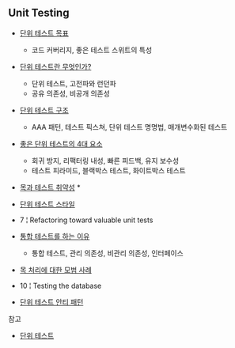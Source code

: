 ## Unit Testing

* [단위 테스트 목표](Goal-Of-Unit-Testing/Goal-Of-Unit-Testing.md)
  * 코드 커버리지, 좋은 테스트 스위트의 특성

* [단위 테스트란 무엇인가?](What-Is-A-Unit-Test/What-Is-A-Unit-Test.md)
  * 단위 테스트, 고전파와 런던파
  * 공유 의존성, 비공개 의존성

* [단위 테스트 구조](The-Anatomy-Of-A-Unit-Test/The-Anatomy-Of-A-Unit-Test.md)
  * AAA 패턴, 테스트 픽스쳐, 단위 테스트 명명법, 매개변수화된 테스트

* [좋은 단위 테스트의 4대 요소](Good-Unit-Test/Good-Unit-Test.md)
  * 회귀 방지, 리팩터링 내성, 빠른 피드백, 유지 보수성
  * 테스트 피라미드, 블랙박스 테스트, 화이트박스 테스트

* [목과 테스트 취약성](Mocks-And-Test-Fragility/Mocks-And-Test-Fragility.md)
  * 

* [단위 테스트 스타일](Styles-Of-Unit-Testing/Styles-Of-Unit-Testing.md)
* 7 ¦ Refactoring toward valuable unit tests
* [통합 테스트를 하는 이유](Why-Integration-Testing/Why-Integration-Testing.md)
  * 통합 테스트, 관리 의존성, 비관리 의존성, 인터페이스

* [목 처리에 대한 모범 사례](Mocking-Best-Practices/Mocking-Best-Practices.md)
* 10 ¦ Testing the database
* [단위 테스트 안티 패턴](Unit-Testing-Anti-Patterns/Unit-Testing-Anti-Patterns.md) 



참고

* [단위 테스트](http://www.kyobobook.co.kr/product/detailViewKor.laf?mallGb=KOR&ejkGb=KOR&barcode=9791161755748)